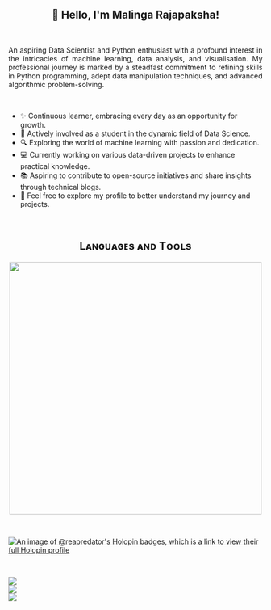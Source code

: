 <!--Name-->       
<h2 align="center">👋 Hello, I'm Malinga Rajapaksha!</h2> 
<br /> 

<!--Intro-->       
<p align="justify">
An aspiring Data Scientist and Python enthusiast with a profound interest in the intricacies of machine learning, data analysis, and visualisation. 
My professional journey is marked by a steadfast commitment to refining skills in Python programming, adept data manipulation techniques, and advanced algorithmic problem-solving. 
<p/>
  
<br /> 

<!--About Me-->  
- ✨ Continuous learner, embracing every day as an opportunity for growth.
- 🌱 Actively involved as a student in the dynamic field of Data Science.
- 🔍 Exploring the world of machine learning with passion and dedication.
- 💻 Currently working on various data-driven projects to enhance practical knowledge.
- 📚 Aspiring to contribute to open-source initiatives and share insights through technical blogs.
- 💬 Feel free to explore my profile to better understand my journey and projects.
  
<br />

<!--Languages and Tools-->       
<h2 align="center">Lᴀɴɢᴜᴀɢᴇs ᴀɴᴅ Tᴏᴏʟs</h2> 
<p align="center">
<img width="500px"  src="https://skillicons.dev/icons?i=py,mysql,sklearn,tensorflow,azure,vscode,js,html,css,php,stackoverflow,wordpress,figma"  />
</p>

<br />

<!--Badges--> 
[![An image of @reapredator's Holopin badges, which is a link to view their full Holopin profile](https://holopin.me/reapredator)](https://holopin.io/@reapredator)

<br />


![](https://github-readme-stats.vercel.app/api?username=reapredator&theme=calm&hide_border=true&include_all_commits=true&count_private=true)<br/>
![](https://github-readme-streak-stats.herokuapp.com/?user=reapredator&theme=calm&hide_border=true)<br/>
![](https://github-readme-stats.vercel.app/api/top-langs/?username=reapredator&theme=calm&hide_border=true&include_all_commits=true&count_private=true&layout=compact) 



